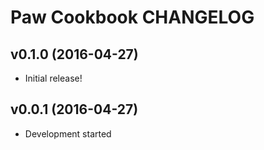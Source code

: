 Paw Cookbook CHANGELOG
======================

v0.1.0 (2016-04-27)
-------------------
- Initial release!

v0.0.1 (2016-04-27)
-------------------
- Development started

